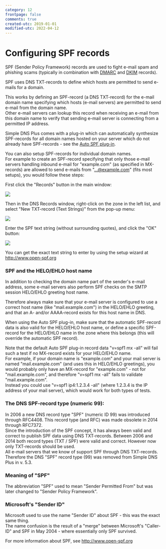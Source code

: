 ```yaml
---
category: 12
frontpage: false
comments: true
created-utc: 2019-01-01
modified-utc: 2022-04-12
---
```

# Configuring SPF records

SPF (Sender Policy Framework) records are used to fight e-mail spam and phishing scams (typically in combination with [DMARC](/kb/207) and [DKIM](/kb/17) records).

SPF uses DNS TXT-records to define which hosts are permitted to send e-mails for a domain.

This works by defining an SPF-record (a DNS TXT-record) for the e-mail domain name specifying which hosts (e-mail servers) are permitted to send e-mail from the domain name.  
Other e-mail servers can lookup this record when receiving an e-mail from this domain name to verify that sending e-mail server is connecting from a permitted IP address.

Simple DNS Plus comes with a plug-in which can automatically synthesize SPF-records for all domain names hosted
on your server which do not already have SPF-records - see the [Auto SPF plug-in](/kb/204).

You can also setup SPF-records for individual domain names.  
For example to create an SPF-record specifying that only those e-mail servers handling inbound e-mail for "example.com" (as specified in MX-records) are allowed to send e-mails from "...@example.com" (fits most setups), you would follow these steps:

First click the "Records" button in the main window:

![](img/18/3.png) 

Then in the DNS Records window, right-click on the zone in the left list, and select "New TXT-record (Text Strings)" from the pop-up menu:

![](img/18/4.png)

Enter the SPF text string (without surrounding quotes), and click the "OK" button:

![](img/18/5.png)

You can get the exact text string to enter by using the setup wizard at <http://www.open-spf.org>


### SPF and the HELO/EHLO host name

In addition to checking the domain name part of the sender's e-mail address, some e-mail servers also perform SPF checks on the SMTP session HELO/EHLO greeting host name.

Therefore always make sure that your e-mail server is configured to use a correct host name (like "mail.example.com") in the HELO/EHLO greeting, and that an A- and/or AAAA-record exists for this host name in DNS.

When using the Auto SPF plug-in, make sure that the automatic SPF-record data is also valid for the HELO/EHLO host name, or define a specific SPF-record for the HELO/EHLO name in the zone where this belongs (this will override the automatic SPF record).

Note that the default Auto SPF plug-in record data "v=spf1 mx -all" will fail such a test if no MX-record exists for your HELO/EHLO name.  
For example, if your domain name is "example.com" and your mail server is named "mail.example.com" (and uses this in HELO/EHLO greetings), you would probably only have an MX-record for "example.com" - not for "mail.example.com", and therefore "v=spf1 mx -all" fails to validate "mail.example.com".<br />
Instead you could use "v=spf1 ip4:1.2.3.4 -all" (where 1.2.3.4 is the IP address of your mail server), which would work for both types of tests.

### The DNS SPF-record type (numeric 99):

In 2006 a new DNS record type "SPF" (numeric ID 99) was introduced through RFC4408. This record type (and RFC) was made obsolete in 2014 through RFC7372.  
Since the introduction of the SPF concept, it has always been valid and correct to publish SPF data using DNS TXT-records. Between 2006 and 2014 both record types (TXT / SPF) were valid and correct. However now only TXT-records should be used.  
All e-mail servers that we know of support SPF through DNS TXT-records.  
Therefore the DNS "SPF" record type (99) was removed from Simple DNS Plus in v. 5.3.

### Meaning of "SPF"

The abbreviation "SPF" used to mean "Sender Permitted From" but was later changed to "Sender Policy Framework".

### Microsoft's "Sender ID"

Microsoft used to use the name "Sender ID" about SPF - this was the exact same thing.  
The name confusion is the result of a "merge" between Microsoft's "Caller-ID" and SPF in May 2004 - where essentially only SPF survived.

For more information about SPF, see <http://www.open-spf.org>